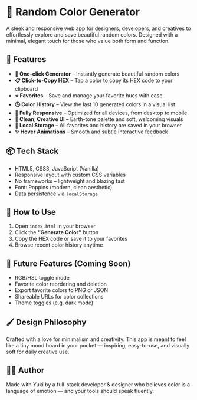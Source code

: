 # 🎨 Random Color Generator

A sleek and responsive web app for designers, developers, and creatives to effortlessly explore and save beautiful random colors. Designed with a minimal, elegant touch for those who value both form and function.

## 🌟 Features

- **🎲 One-click Generator** – Instantly generate beautiful random colors  
- **📋 Click-to-Copy HEX** – Tap a color to copy its HEX code to your clipboard  
- **⭐ Favorites** – Save and manage your favorite hues with ease  
- **🕓 Color History** – View the last 10 generated colors in a visual list  
- **📱 Fully Responsive** – Optimized for all devices, from desktop to mobile  
- **🎨 Clean, Creative UI** – Earth-tone palette and soft, welcoming visuals  
- **💾 Local Storage** – All favorites and history are saved in your browser  
- **✨ Hover Animations** – Smooth and subtle interactive feedback  

## 📦 Tech Stack

- HTML5, CSS3, JavaScript (Vanilla)  
- Responsive layout with custom CSS variables  
- No frameworks – lightweight and blazing fast  
- Font: Poppins (modern, clean aesthetic)  
- Data persistence via `localStorage`  

## 🚀 How to Use

1. Open `index.html` in your browser  
2. Click the **“Generate Color”** button  
3. Copy the HEX code or save it to your favorites  
4. Browse recent color history anytime  

## 📁 Future Features (Coming Soon)

- RGB/HSL toggle mode  
- Favorite color reordering and deletion  
- Export favorite colors to PNG or JSON  
- Shareable URLs for color collections  
- Theme toggles (e.g. dark mode)  

## 🖌️ Design Philosophy

Crafted with a love for minimalism and creativity. This app is meant to feel like a tiny mood board in your pocket — inspiring, easy-to-use, and visually soft for daily creative use.

## 🧑‍💻 Author

Made with Yuki by a full-stack developer & designer who believes color is a language of emotion — and your tools should speak fluently.
